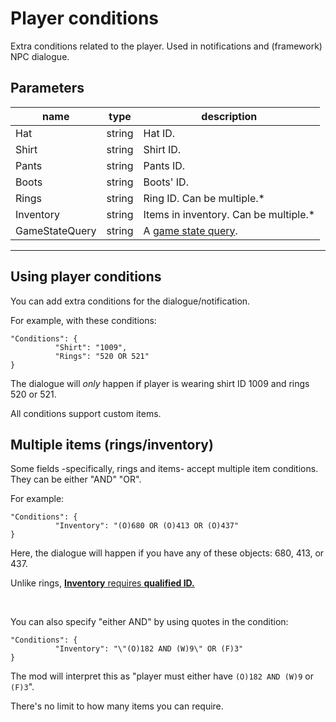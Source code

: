 # Player conditions
Extra conditions related to the player. Used in notifications and (framework) NPC dialogue.

## Parameters

| name           | type   | description                            |
|----------------|--------|----------------------------------------|
| Hat            | string | Hat ID.                                |
| Shirt          | string | Shirt ID.                              |
| Pants          | string | Pants ID.                              |
| Boots          | string | Boots' ID.                             |
| Rings          | string | Ring ID. Can be multiple.\*            |
| Inventory      | string | Items in inventory. Can be multiple.\* |
| GameStateQuery | string | A [game state query](https://stardewvalleywiki.com/Modding:Game_state_queries).                |


------------

## Using player conditions

You can add extra conditions for the dialogue/notification.

For example, with these conditions:
```
"Conditions": {
          "Shirt": "1009",
          "Rings": "520 OR 521"
}
```
The dialogue will *only* happen if player is wearing shirt ID 1009 and rings 520 or 521.

All conditions support custom items.

## Multiple items (rings/inventory)
Some fields -specifically, rings and items- accept multiple item conditions. They can be either "AND" "OR".

For example:
```
"Conditions": {
          "Inventory": "(O)680 OR (O)413 OR (O)437"
}
```

Here, the dialogue will happen if you have any of these objects: 680, 413, or 437.

Unlike rings, <u>**Inventory** requires **qualified ID.**</u>

<br>

You can also specify "either AND" by using quotes in the condition:
```
"Conditions": {
          "Inventory": "\"(O)182 AND (W)9\" OR (F)3"
}
```
The mod will interpret this as "player must either have `(O)182 AND (W)9` or `(F)3`".

There's no limit to how many items you can require.
